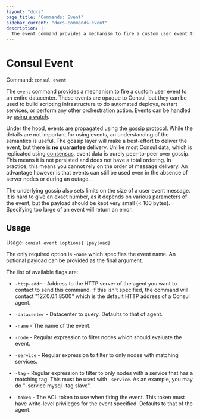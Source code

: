 ```yaml
---
layout: "docs"
page_title: "Commands: Event"
sidebar_current: "docs-commands-event"
description: |-
  The event command provides a mechanism to fire a custom user event to an entire datacenter. These events are opaque to Consul, but they can be used to build scripting infrastructure to do automated deploys, restart services, or perform any other orchestration action. Events can be handled by using a watch.
---
```


# Consul Event

Command: `consul event`

The `event` command provides a mechanism to fire a custom user event to an
entire datacenter. These events are opaque to Consul, but they can be used
to build scripting infrastructure to do automated deploys, restart services,
or perform any other orchestration action. Events can be handled by
[using a watch](/docs/agent/watches.html).

Under the hood, events are propagated using the [gossip protocol](/docs/internals/gossip.html).
While the details are not important for using events, an understanding of
the semantics is useful. The gossip layer will make a best-effort to deliver
the event, but there is **no guarantee** delivery. Unlike most Consul data, which is
replicated using [consensus](/docs/internals/consensus.html), event data
is purely peer-to-peer over gossip. This means it is not persisted and does
not have a total ordering. In practice, this means you cannot rely on the
order of message delivery. An advantage however is that events can still
be used even in the absence of server nodes or during an outage.

The underlying gossip also sets limits on the size of a user event
message. It is hard to give an exact number, as it depends on various
parameters of the event, but the payload should be kept very small
(< 100 bytes). Specifying too large of an event will return an error.

## Usage

Usage: `consul event [options] [payload]`

The only required option is `-name` which specifies the event name. An optional
payload can be provided as the final argument.

The list of available flags are:

* `-http-addr` - Address to the HTTP server of the agent you want to contact
  to send this command. If this isn't specified, the command will contact
  "127.0.0.1:8500" which is the default HTTP address of a Consul agent.

* `-datacenter` - Datacenter to query. Defaults to that of agent.

* `-name` - The name of the event.

* `-node` - Regular expression to filter nodes which should evaluate the event.

* `-service` - Regular expression to filter to only nodes with matching services.

* `-tag` - Regular expression to filter to only nodes with a service that has
  a matching tag. This must be used with `-service`. As an example, you may
  do "-service mysql -tag slave".

* `-token` - The ACL token to use when firing the event. This token must have
  write-level privileges for the event specified. Defaults to that of the agent.
